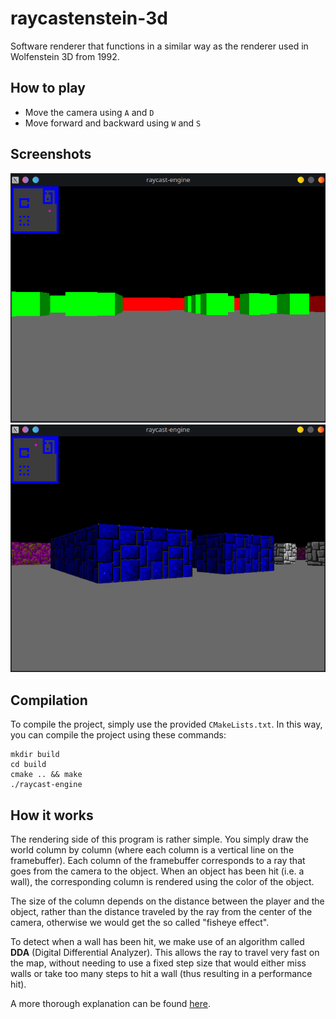 # raycastenstein-3d
Software renderer that functions in a similar way as the renderer used in Wolfenstein 3D from 1992.

## How to play
- Move the camera using `A` and `D`
- Move forward and backward using `W` and `S`

## Screenshots
![](res/screenshot.png)
![](res/screenshot2.png)


## Compilation
To compile the project, simply use the provided `CMakeLists.txt`.
In this way, you can compile the project using these commands:

```
mkdir build
cd build
cmake .. && make
./raycast-engine
```

## How it works
The rendering side of this program is rather simple.
You simply draw the world column by column (where each column is a vertical line on the framebuffer).
Each column of the framebuffer corresponds to a ray that goes from the camera to the object. When an object has been hit (i.e. a wall), the corresponding column is rendered using the color of the object.

The size of the column depends on the distance between the player and the object, rather than the distance traveled by the ray from the center of the camera, otherwise we would get the so called "fisheye effect".

To detect when a wall has been hit, we make use of an algorithm called __DDA__ (Digital Differential Analyzer). This allows the ray to travel very fast on the map, without needing to use a fixed step size that would either miss walls or take too many steps to hit a wall (thus resulting in a performance hit).

A more thorough explanation can be found [here](https://lodev.org/cgtutor/raycasting.html).